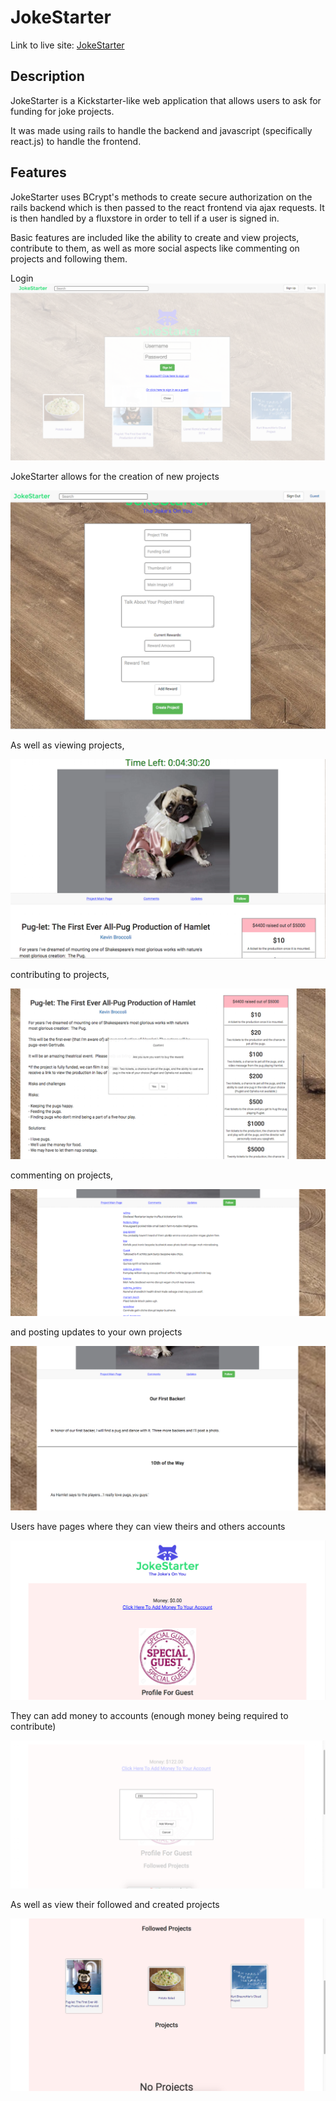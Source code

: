 # JokeStarter

Link to live site: [JokeStarter][heroku]

[heroku]: jokestarter.herokuapp.com


## Description

JokeStarter is a Kickstarter-like web application that allows users to ask for funding for joke projects.

It was made using rails to handle the backend and javascript (specifically react.js) to handle the frontend.

## Features

JokeStarter uses BCrypt's methods to create secure authorization on the rails backend which is then passed to the react frontend via ajax requests. It is then handled by a fluxstore in order to tell if a user is signed in.

Basic features are included like the ability to create and view projects, contribute to them, as well as more social aspects like commenting on projects and following them.


Login
![auth]


JokeStarter allows for the creation of new projects

![create]


As well as viewing projects,

![project]


contributing to projects,

![contribute]


commenting on projects,

![comment]


and posting updates to your own projects

![update]

Users have pages where they can view theirs and others accounts

![user]

They can add money to accounts (enough money being required to contribute)

![addmoney]

As well as view their followed and created projects

![projectview]


[auth]: ./docs/readme/ss_auth.png
[create]: ./docs/readme/ss_project_form.png
[project]: ./docs/readme/ss_project_detail.png
[contribute]: ./docs/readme/ss_contribute.png
[comment]: ./docs/readme/ss_comment.png
[update]: ./docs/readme/ss_update.png
[user]: ./docs/readme/ss_user.png
[addmoney]: ./docs/readme/ss_money.png
[projectview]: ./docs/readme/ss_userprojects.png
